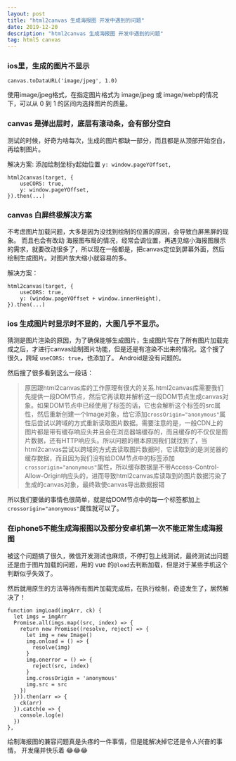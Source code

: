 ```yaml
---
layout: post
title: "html2canvas 生成海报图 开发中遇到的问题"
date: 2019-12-20
description: "html2canvas 生成海报图 开发中遇到的问题"
tag: html5 canvas 
---   
```


### ios里，生成的图片不显示

    canvas.toDataURL('image/jpeg', 1.0)
    
使用image/jpeg格式，在指定图片格式为 image/jpeg 或 image/webp的情况下，可以从 0 到 1 的区间内选择图片的质量。

### canvas 是弹出层时，底层有滚动条，会有部分空白

测试的时候，好奇为啥每次，生成的图片都缺一部分，而且都是从顶部开始空白，再绘制图片。

解决方案: 添加绘制坐标y起始位置 `y: window.pageYOffset,`

    html2canvas(target, {
        useCORS: true,
        y: window.pageYOffset,
    }).then(...)

### canvas 白屏终极解决方案
不考虑图片加载问题，大多是因为没找到绘制的位置的原因，会导致白屏黑屏的现象。
而且也会有改动 海报图布局的情况，经常会调位置，再遇见缩小海报图展示的需求，就要改动很多了，所以现在一般都是，把canvas定位到屏幕外面，然后绘制生成图片。对图片放大缩小就容易的多。

解决方案：

    html2canvas(target, {
        useCORS: true,
        y: (window.pageYOffset + window.innerHeight),
    }).then(...)

### ios 生成图片时显示时不显的，大图几乎不显示。

猜测是图片渲染的原因，为了确保能够生成图片，生成图片写在了所有图片加载完成之后，才进行canvas绘制图片功能，但是还是有渲染不出来的情况。这个搜了很久，跨域 `useCORS: true`，也添加了。
Android是没有问题的。

然后搜了很多看到这么一段话：


>原因跟html2canvas库的工作原理有很大的关系.html2canvas库需要我们先提供一段DOM节点，然后它再读取并解析这一段DOM节点生成canvas对象。如果DOM节点中已经使用了<img>标签的话，它也会解析这个<img>标签的src属性，然后重新创建一个Image对象，给它添加`crossOrigin="anonymous"`属性后尝试以跨域的方式重新读取图片数据。需要注意的是，一般CDN上的图片都是带有缓存响应头并且会在浏览器端缓存的，而且缓存的不仅仅是图片数据，还有HTTP响应头。所以问题的根本原因我们就找到了，当html2canvas尝试以跨域的方式去读取图片数据时，它读取到的是浏览器的缓存数据，而且因为我们没有给DOM节点中的<img>标签添加`crossorigin="anonymous"`属性，所以缓存数据是不带Access-Control-Allow-Origin响应头的，进而导致html2canvas库读取到的图片数据污染了生成的canvas对象，最终致使canvas导出数据报错

所以我们要做的事情也很简单，就是给DOM节点中的每一个<img>标签都加上`crossorigin="anonymous"`属性就可以了。

### 在iphone5不能生成海报图以及部分安卓机第一次不能正常生成海报图

被这个问题搞了很久，微信开发测试也麻烦，不停打包上线测试，最终测试出问题还是由于图片加载的问题，用的 vue 的`@load`去判断加载，但是对于某些手机这个判断似乎失效了。

然后就用原生的方法等待所有图片加载完成后，在执行绘制，奇迹发生了，居然解决了！

    function imgLoad(imgArr, ck) {
      let imgs = imgArr
      Promise.all(imgs.map((src, index) => {
        return new Promise((resolve, reject) => {
          let img = new Image()
          img.onload = () => {
            resolve(img)
          }
          img.onerror = () => {
            reject(src, index)
          }
          img.crossOrigin = 'anonymous'
          img.src = src
        })
      })).then(arr => {
        ck(arr)
      }).catch(e => {
        console.log(e)
      })
    },

绘制海报图的兼容问题真是头疼的一件事情，但是能解决掉它还是令人兴奋的事情， 开发痛并快乐着 😂😂😂


